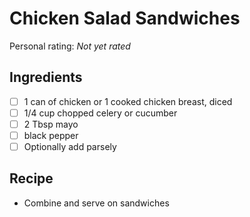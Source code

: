 # Chicken Salad Sandwiches

<!-- {cts} rating=0; (User can specify rating on scale of 1-5) -->

Personal rating: *Not yet rated*

<!-- {cte} -->

<!-- {cts} name_image=None; (User can specify image name) -->

<!-- TODO: Capture image -->

<!-- {cte} -->

## Ingredients

- [ ] 1 can of chicken or 1 cooked chicken breast, diced
- [ ] 1/4 cup chopped celery or cucumber
- [ ] 2 Tbsp mayo
- [ ] black pepper
- [ ] Optionally add parsely

## Recipe

- Combine and serve on sandwiches

